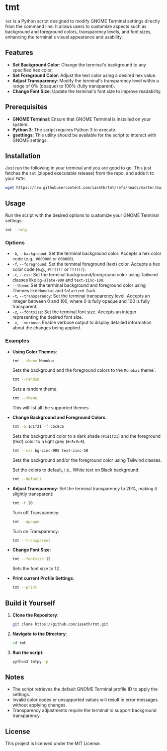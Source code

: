 
# tmt

`tmt` is a Python script designed to modify GNOME Terminal settings directly from the command line. It allows users to customize aspects such as background and foreground colors, transparency levels, and font sizes, enhancing the terminal's visual appearance and usability.

## Features

- **Set Background Color**: Change the terminal's background to any specified hex color.
- **Set Foreground Color**: Adjust the text color using a desired hex value.
- **Adjust Transparency**: Modify the terminal's transparency level within a range of 0% (opaque) to 100% (fully transparent).
- **Change Font Size**: Update the terminal's font size to improve readability.

## Prerequisites

- **GNOME Terminal**: Ensure that GNOME Terminal is installed on your system.
- **Python 3**: The script requires Python 3 to execute.
- **gsettings**: This utility should be available for the script to interact with GNOME settings.

## Installation

Just run the following in your terminal and you are good to go.
This just fetches the `tmt` (zipped executable release) from the repo,
and adds it to your `PATH`.

```bash
wget https://raw.githubusercontent.com/iaseth/tmt/refs/heads/master/build/tmt && chmod +x tmt && cp tmt ~/.local/bin
```

## Usage

Run the script with the desired options to customize your GNOME Terminal settings:

```bash
tmt --help
```

### Options

- `-b`, `--background`: Set the terminal background color. Accepts a hex color code (e.g., `#000000` or `000000`).
- `-f`, `--foreground`: Set the terminal foreground (text) color. Accepts a hex color code (e.g., `#ffffff` or `ffffff`).
- `-c`, `--css`: Set the terminal background/foreground color using Tailwind classes like `bg-slate-900` and `text-zinc-100`.
- `--theme`: Set the terminal background and foreground color using Themes like `Monokai` and `Solarized Dark`.
- `-t`, `--transparency`: Set the terminal transparency level. Accepts an integer between 0 and 100, where 0 is fully opaque and 100 is fully transparent.
- `-z`, `--fontsize`: Set the terminal font size. Accepts an integer representing the desired font size.
- `-v`, `--verbose`: Enable verbose output to display detailed information about the changes being applied.

### Examples

- **Using Color Themes**:

  ```bash
  tmt --theme Monokai
  ```
  Sets the background and the foreground colors to the `Monokai` theme`.

  ```bash
  tmt --random
  ```
  Sets a random theme.

  ```bash
  tmt --theme
  ```
  This will list all the supported themes.

- **Change Background and Foreground Colors**:
  ```bash
  tmt -b 1d1f21 -f c5c8c6
  ```
  Sets the background color to a dark shade (`#1d1f21`) and the foreground (text) color to a light grey (`#c5c8c6`).

  ```bash
  tmt --css bg-zinc-900 text-zinc-50
  ```
  Sets the background and/or the foreground color using Tailwind classes.

  Set the colors to default, i.e., White text on Black background:
  ```bash
  tmt --default
  ```

- **Adjust Transparency**:
  Set the terminal transparency to 20%, making it slightly transparent:
  ```bash
  tmt -t 20
  ```

  Turn off Transparency:
  ```bash
  tmt --opaque
  ```

  Turn on Transparency:
  ```bash
  tmt --transparent
  ```

- **Change Font Size**:
  ```bash
  tmt --fontsize 12
  ```
  Sets the font size to 12.

- **Print current Profile Settings**:
  ```bash
  tmt --print
  ```

## Build it Yourself

1. **Clone the Repository**:
   ```bash
   git clone https://github.com/iaseth/tmt.git
   ```
2. **Navigate to the Directory**:
   ```bash
   cd tmt
   ```
3. **Run the script**:
   ```bash
   python3 tmtpy -p
   ```

## Notes

- The script retrieves the default GNOME Terminal profile ID to apply the settings.
- Invalid color codes or unsupported values will result in error messages without applying changes.
- Transparency adjustments require the terminal to support background transparency.

## License

This project is licensed under the MIT License. 

